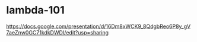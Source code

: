 # lambda-101

https://docs.google.com/presentation/d/16Dm8xWCK9_8QdgbReo6P8y_gV7aeZnw0GC71kdkDWDI/edit?usp=sharing
